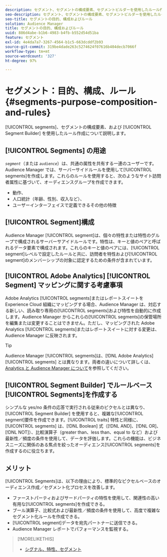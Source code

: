 ```yaml
---
description: セグメント、セグメントの構成要素、セグメントビルダーを使用したルール作成について説明します。
seo-description: セグメント、セグメントの構成要素、セグメントビルダーを使用したルール作成について説明します。
seo-title: セグメントの目的、構成およびルール
solution: Audience Manager
title: セグメントの目的、構成およびルール
uuid: 886d4abe-b1b6-4983-b4fb-b552d54d51ba
feature: セグメント
exl-id: 4e4da7a7-3267-4564-b1c5-663dcddf2b93
source-git-commit: 319be4dade263c5274624f07616b404decb7066f
workflow-type: tm+mt
source-wordcount: '327'
ht-degree: 97%

---
```


# セグメント：目的、構成、ルール {#segments-purpose-composition-and-rules}

[!UICONTROL segments]、セグメントの構成要素、および [!UICONTROL Segment Builder] を使用したルール作成について説明します。

## [!UICONTROL Segments] の用途

*`segment`*（または *`audience`*）は、共通の属性を共有する一連のユーザーです。Audience Manager では、サーバーサイドルールを使用して[!UICONTROL segments]を作成します。これらのルールを使用すると、次のようなサイト訪問者属性に基づいて、オーディエンスグループを作成できます。

* 動作、
* 人口統計（年齢、性別、収入など）、
* ユーザーインターフェイスで定義できるその他の特徴

## [!UICONTROL Segment]構成

Audience Manager [!UICONTROL segment]は、個々の特性または特性のグループで構成されるサーバーサアイドルールです。特性は、キーと値のペアと呼ばれるデータ要素で構成されます。これらのキーと値のペアには、[!UICONTROL segment]レベルで設定したルールと共に、訪問者を特性および[!UICONTROL segment]のメンバーシップの対象に認定するための条件が含まれています。

## [!UICONTROL Adobe Analytics] [!UICONTROL Segment] マッピングに関する考慮事項

Adobe Analytics [!UICONTROL segments]またはレポートスイートをExperience Cloud 組織にマッピングする場合、Audience Manager は、対応する新しい、読み取り専用の[!UICONTROL segments]および特性を自動的に作成します。Audience Manager からこれらの[!UICONTROL segments]の保管場所を編集または変更することはできません。ただし、マッピングされた Adobe Analytics [!UICONTROL segments]またはレポートスイートに対する変更は、Audience Manager に反映されます。

>[!TIP]
>
>Audience Manager [!UICONTROL segments]は、[!DNL Adobe Analytics] [!UICONTROL segments] とは異なります。両者の違いについて詳しくは、[Analytics と Audience Manager について](https://experienceleague.adobe.com/docs/analytics/integration/audience-analytics/audience-analytics-workflow/aam-analytics-segments.html)を参照してください。

## [!UICONTROL Segment Builder] でルールベース[!UICONTROL Segments]を作成する

シンプルな yes/no 条件の応答で実行される従来のピクセルとは異なり、[!UICONTROL Segment Builder] を使用すると、複雑な[!UICONTROL segment]要件を作成できます。[!UICONTROL traits] 特性と同様に、[!UICONTROL segments] は、[!DNL Boolean] 式（[!DNL AND]、[!DNL OR]、[!DNL NOT]）、比較演算子（greater than、less than、equal to など）および最新性／頻度の条件を使用して、データを評価します。これらの機能は、ビジネスニーズに関係のある焦点を絞ったオーディエンス[!UICONTROL segments]を作成するのに役立ちます。

## メリット

[!UICONTROL Segments]は、以下の理由により、標準的なピクセルベースのオーディエンス作成／セグメント化プロセスを改善します。

* ファーストパーティおよびサードパーティの特性を使用して、関連性の高い有用な[!UICONTROL segments]を作成できる。
* ブール演算子、比較式および最新性／頻度の条件を使用して、高度で複雑なセグメント化ルールを作成できる。
* [!UICONTROL segment]データを宛先パートナーに送信できる。
* Audience Manager レポートでパフォーマンスを監視する。

>[!MORELIKETHIS]
>
>* [シグナル、特性、セグメント](../../reference/signal-trait-segment.md)

